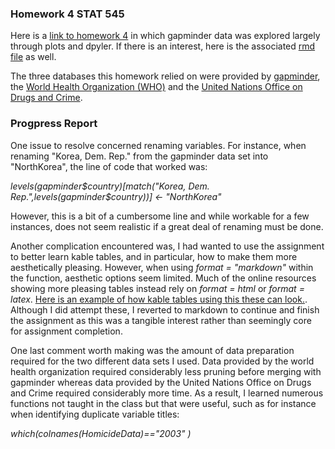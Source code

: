 ### Homework 4 STAT 545

Here is a [link to homework 4]() in which gapminder data was explored largely through plots and dpyler. If there is an interest, here is the associated [rmd file]() as well.

The three databases this homework relied on were provided by [gapminder](https://cran.r-project.org/web/packages/gapminder/index.html), the [World Health Organization (WHO)](http://www.who.int/en/) and the [United Nations Office on Drugs and Crime](http://www.unodc.org/).

### Progpress Report

One issue to resolve concerned renaming variables. For instance, when renaming "Korea, Dem. Rep." from the gapminder data set into "NorthKorea", the line of code that worked was:

*levels(gapminder$country)[match("Korea, Dem. Rep.",levels(gapminder$country))] <- "NorthKorea"*

However, this is a bit of a cumbersome line and while workable for a few instances, does not seem realistic if a great deal of renaming must be done. 

Another complication encountered was, I had wanted to use the assignment to better learn kable tables, and in particular, how to make them more aesthetically pleasing. However, when using *format = "markdown"* within the function, aesthetic options seem limited. Much of the online resources showing more pleasing tables instead rely on *format = html* or *format = latex*. [Here is an example of how kable tables using this these can look.](https://github.com/haozhu233/kableExtra). Although I did attempt these, I reverted to markdown to continue and finish the assignment as this was a tangible interest rather than seemingly core for assignment completion.

One last comment worth making was the amount of data preparation required for the two different data sets I used. Data provided by the world health organization required considerably less pruning before merging with gapminder whereas data provided by the United Nations Office on Drugs and Crime required considerably more time. As a result, I learned numerous functions not taught in the class but that were useful, such as for instance when identifying duplicate variable titles:

*which(colnames(HomicideData)=="2003" )*

